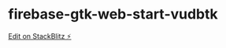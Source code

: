 # firebase-gtk-web-start-vudbtk

[Edit on StackBlitz ⚡️](https://stackblitz.com/edit/firebase-gtk-web-start-vudbtk)